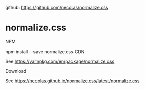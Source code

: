 
github: https://github.com/necolas/normalize.css





# normalize.css


NPM

npm install --save normalize.css
CDN

See https://yarnpkg.com/en/package/normalize.css

Download

See https://necolas.github.io/normalize.css/latest/normalize.css
